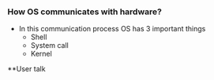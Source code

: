 

### How OS communicates with hardware?

*  In this communication process OS has 3 important things
	* Shell
	*  System call
	* Kernel

**User talk